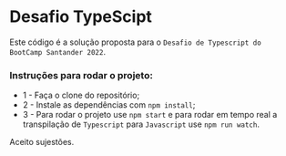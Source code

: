 # Desafio TypeScipt

Este código é a solução proposta para o `Desafio de Typescript do BootCamp Santander 2022`.

### Instruções para rodar o projeto:
 - 1 - Faça o clone do repositório;
 - 2 - Instale as dependências com `npm install`;
 - 3 - Para rodar o projeto use `npm start` e para rodar em tempo real a transpilação de `Typescript` para `Javascript` use `npm run watch`.

Aceito sujestões.
